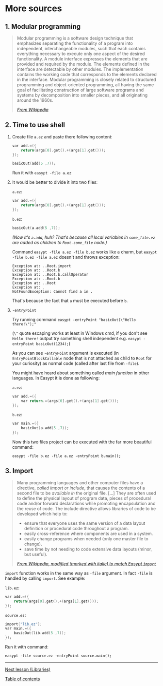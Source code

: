 # More sources

## 1. Modular programming

> Modular programming is a software design technique that emphasizes separating the functionality of a program into independent, interchangeable modules, such that each contains everything necessary to execute only one aspect of the desired functionality. A module interface expresses the elements that are provided and required by the module. The elements defined in the interface are detectable by other modules. The implementation contains the working code that corresponds to the elements declared in the interface. Modular programming is closely related to structured programming and object-oriented programming, all having the same goal of facilitating construction of large software programs and systems by decomposition into smaller pieces, and all originating around the 1960s.
> 
> [_From Wikipedia_](https://en.wikipedia.org/wiki/Modular_programming)

## 2. Time to use shell

1. Create file `a.ez` and paste there following content:

   ```c
   var add.=({
       return(args[0].get().+(args[1].get()));
   });

   basicOut(add(5 ,7));
   ```
   
   Run it with `easypt -file a.ez`

2. It would be better to divide it into two files:
   
   `a.ez`:
   
   ```c
   var add.=({
       return(args[0].get().+(args[1].get()));
   });
   ```

   `b.ez`:
   
   ```c
   basicOut(a.add(5 ,7));
   ```

   _(Now it's `a.add`, huh? That's because all local variables in `some_file.ez` are added as children to `Root.some_file` node.)_

   Command `easypt -file a.ez -file b.ez` works like a charm, but `easypt -file b.ez -file a.ez` doesn't and throws exception:

   ```
   Exception at: ..Root.import
   Exception at: ..Root.b
   Exception at: ..Root.b.callOperator
   Exception at: ..Root.b
   Exception at: ..Root
   Exception at: .
   NotFoundException: Cannot find a in .
   ```

   That's because the fact that `a` must be executed before `b`.

3. `-entryPoint`
   
   Try running command `easypt -entryPoint "basicOut(\"Hello there!\");"`

   (`\"` quote escaping works at least in Windows cmd, if you don't see `Hello there!` output try something shell independent e.g. `easypt -entryPoint basicOut(1234);`)

   As you can see `-entryPoint` argument is executed (in `EntryPointBlockCallable` node that is not attached as child to `Root` for your curiosity) as normal code (called after last file from `-file`).

   You might have heard about something called _main function_ in other languages. In Easypt it is done as following:

   `a.ez`:

   ```c
   var add.=({
       var return.=(args[0].get().+(args[1].get()));
   });
   ```

   `b.ez`:
   
   ```c
   var main.=({
       basicOut(a.add(5 ,7));
   });
   ```

   Now this two files project can be executed with the far more beautiful command:

   `easypt -file b.ez -file a.ez -entryPoint b.main();`

## 3. Import

> Many programming languages and other computer files have a directive, _called import or include_, that causes the contents of a second file to be _available in_ the original file. [...] They are often used to define the physical layout of program data, pieces of procedural code and/or forward declarations while promoting encapsulation and the reuse of code. The include directive allows libraries of code to be developed which help to:
> - ensure that everyone uses the same version of a data layout definition or procedural code throughout a program.
> - easily cross-reference where components are used in a system.
> - easily change programs when needed (only one master file to change).
> - save time by not needing to code extensive data layouts (minor, but useful).
> 
> [_From Wikipedia, modified (marked with italic) to match Easypt `import`_](https://en.wikipedia.org/wiki/Include_directive)

`import` function works in the same way as `-file` argument. In fact `-file` is handled by calling `import`. See example:

`lib.ez`:

```c
var add.=({
    return(args[0].get().+(args[1].get()));
});
```

`source.ez`:
   
```c
import("lib.ez");
var main.=({
    basicOut(lib.add(5 ,7));
});
```

Run it with command:

`easypt -file source.ez -entryPoint source.main();`
  

---

[Next lesson (Libraries)](library.md)

[Table of contents](tutorial.md)